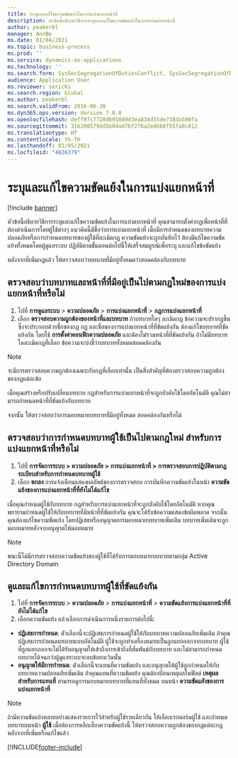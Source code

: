 ```yaml
---
title: ระบุและแก้ไขความขัดแย้งในการแบ่งแยกหน้าที่
description: หัวข้อนี้อธิบายวิธีการระบุและแก้ไขความขัดแย้งในการแบ่งแยกหน้าที่
author: peakerbl
manager: AnnBe
ms.date: 01/04/2021
ms.topic: business-process
ms.prod: ''
ms.service: dynamics-ax-applications
ms.technology: ''
ms.search.form: SysSecSegregationOfDutiesConflict, SysSecSegregationOfDutiesRule
audience: Application User
ms.reviewer: sericks
ms.search.region: Global
ms.author: peakerbl
ms.search.validFrom: 2016-06-30
ms.dyn365.ops.version: Version 7.0.0
ms.openlocfilehash: deff97c7728db91089d3ea834d15de738da500fa
ms.sourcegitcommit: 316200579dd5b04ad76f276a2ed6b0f55fa8c812
ms.translationtype: HT
ms.contentlocale: th-TH
ms.lasthandoff: 01/05/2021
ms.locfileid: "4826379"
---
```

# <a name="identify-and-resolve-conflicts-in-segregation-of-duties"></a>ระบุและแก้ไขความขัดแย้งในการแบ่งแยกหน้าที่

[!include [banner](../../includes/banner.md)]

หัวข้อนี้อธิบายวิธีการระบุและแก้ไขความขัดแย้งในการแบ่งแยกหน้าที่ คุณสามารถตั้งค่ากฎเพื่อหน้าที่ที่ต้องดำเนินการโดยผู้ใช้ต่างๆ แนวคิดนี้มีชื่อว่าการแบ่งแยกหน้าที่  เมื่อมีการกำหนดของบทบาทความปลอดภัยหรือการกำหนดบทบาทของผู้ใช้ที่ละเมิดกฎ ความขัดแย้งจะถูกบันทึกไว้  ต้องมีแก้ไขความขัดแย้งทั้งหมดโดยผู้ดูแลระบบ  ปฏิบัติตามขั้นตอนต่อไปนี้ให้เสร็จสมบูรณ์เพื่อระบุ และแก้ไขข้อขัดแย้ง 

หลังจากที่เพิ่มกฎแล้ว ให้ตรวจสอบว่าบทบาทที่มีอยู่ทั้งหมดว่าสอดคล้องกับบทบาท 

## <a name="verify-that-existing-roles-and-duties-comply-with-new-rules-for-segregation-of-duties"></a>ตรวจสอบว่าบทบาทและหน้าที่ที่มีอยู่เป็นไปตามกฎใหม่ของการแบ่งแยกหน้าที่หรือไม่
1. ไปที่ **การดูแลระบบ** > **ความปลอดภัย** > **การแบ่งแยกหน้าที่** > **กฎการแบ่งแยกหน้าที่**
3. เลือก **ตรวจสอบความถูกต้องของหน้าที่และบทบาท** ถ้าบทบาทใดๆ ละเมิดกฎ ข้อความจะปรากฏขึ้นซึ่งจะประกอบด้วยชื่อของกฎ กฎ และชื่อของการแบ่งแยกหน้าที่ที่ขัดแย้งกัน ต้องแก้ไขบทบาทที่ขัดแย้งกัน โดยใช้ **การตั้งค่าคอนฟิกความปลอดภัย** และต้องไม่รวมหน้าที่ที่ขัดแย้งกัน ถ้าไม่มีบทบาทใดละเมิดกฎที่เลือก ข้อความจะบ่งชี้ว่าบทบาททั้งหมดสอดคล้องกัน   

> [!NOTE]
> จะมีการตรวจสอบความถูกต้องเฉพาะกับกฎที่เลือกเท่านั้น เป็นสิ่งสําคัญที่ต้องตรวจสอบความถูกต้องของกฎแต่ละข้อ   

เมื่อคุณสร้างหรือปรับเปลี่ยนบทบาท กฎสำหรับการแบ่งแยกหน้าที่จะถูกบังคับใช้โดยอัตโนมัติ คุณไม่สามารถกําหนดหน้าที่ที่ขัดแย้งกับบทบาท

จากนั้น ให้ตรวจสอบว่าการมอบหมายบทบาทที่มีอยู่ทั้งหมด สอดคล้องกันหรือไม่

## <a name="verify-that-user-role-assignments-comply-with-new-rules-for-segregation-of-duties"></a>ตรวจสอบว่าการกำหนดบทบาทผู้ใช้เป็นไปตามกฎใหม่ สำหรับการแบ่งแยกหน้าที่หรือไม่
1. ไปที่ **การจัดการระบบ > ความปลอดภัย > การแบ่งแยกหน้าที่ > การตรวจสอบการปฏิบัติตามกฎระเบียบสำหรับการกำหนดบทบาทผู้ใช้**
2. เลือก **ตกลง** การแจ้งเตือนแสดงผลลัพธ์ของการตรวจสอบ  การบันทึกความขัดแย้งในหน้า **ความขัดแย้งของการแบ่งแยกหน้าที่ที่ยังไม่ได้แก้ไข**   

เมื่อคุณกำหนดผู้ใช้กับบทบาท กฎสำหรับการแบ่งแยกหน้าที่จะถูกบังคับใช้โดยอัตโนมัติ หากคุณพยายามกําหนดผู้ใช้ให้กับบทบาทที่มีหน้าที่ที่ขัดแย้งกัน คุณจะได้รับข้อความแสดงข้อผิดพลาด จากนั้นคุณต้องแก้ไขความขัดแย้ง โดยปฏิเสธหรืออนุญาตการมอบหมายบทบาทเพิ่มเติม บทบาทเพิ่มเติมจะถูกมอบหมายหลังจากอนุญาตให้มอบหมาย 

> [!NOTE]
> ขณะนี้ไม่มีการตรวจสอบความขัดแย้งของผู้ใช้ที่ได้รับการมอบหมายบทบาทตามกลุ่ม Active Directory Domain

## <a name="view-and-resolve-conflicting-user-role-assignments"></a>ดูและแก้ไขการกำหนดบทบาทผู้ใช้ที่ขัดแย้งกัน
1. ไปที่ **การจัดการระบบ** > **ความปลอดภัย** > **การแบ่งแยกหน้าที่** > **ความขัดแย้งการแบ่งแยกหน้าที่ที่ยังไม่ได้แก้ไข** 
2. เลือกความขัดแย้ง แล้วเลือกการดำเนินการหนึ่งรายการต่อไปนี้: 

  - **ปฏิเสธการกำหนด**: ตัวเลือกนี้จะปฏิเสธการกำหนดผู้ใช้ให้กับบทบาทความปลอดภัยเพิ่มเติม ถ้าคุณปฏิเสธการกำหนดบทบาทแบบอัตโนมัติ ผู้ใช้จะถูกทำเครื่องหมายเป็นถูกแยกออกจากบทบาท  ผู้ใช้ที่ถูกแยกออกจะไม่ได้รับอนุญาตให้เข้าถึงการเข้าถึงที่สัมพันธ์กับบทบาท และไม่สามารถกำหนดบทบาทได้จนกว่าผู้ดูแลระบบจะลบข้อยกเว้นนั้น 
-  **อนุญาตให้มีการกำหนด**: ตัวเลือกนี้จะแทนที่ความขัดแย้ง และอนุญาตให้ผู้ใช้ถูกกำหนดให้กับบทบาทความปลอดภัยเพิ่มเติม ถ้าคุณแทนที่ความขัดแย้ง คุณต้องป้อนเหตุผลในฟิลด์ **เหตุผลสำหรับการแทนที่** สามารถดูการมอบหมายบทบาทที่แทนที่ทั้งหมด บนหน้า **ความขัดแยังของการแบ่งแยกหน้าที่**  

> [!NOTE]
> ถ้ามีความขัดแย้งหลายอย่างแสดงรายการไว้สำหรับผู้ใช้รายเดียวกัน ให้เลือกเรกคอร์ดผู้ใช้ และกำหนดบทบาทบนหน้า **ผู้ใช้** เมื่อต้องการหลีกเลี่ยงความขัดแย้งนี้ ให้ตรวจสอบความถูกต้องของกฎแต่ละกฎ หลังจากที่เพิ่มหรือแก้ไขแล้ว


[!INCLUDE[footer-include](../../../../includes/footer-banner.md)]